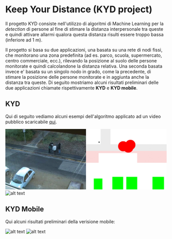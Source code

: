 # Keep Your Distance (KYD project)

Il progetto KYD consiste nell'utilizzo di algoritmi di Machine Learning per la _detection_ di persone al fine di stimare 
la distanza interpersonale tra queste e quindi attivare allarmi qualora questa distanza risulti essere troppo bassa (inferiore ad 1 m).

Il progetto si basa su due applicazioni, una basata su una rete di nodi fissi, che monitorano una zona predefinita (ad es. parco,
scuola, supermercato, centro commerciale, ecc.), rilevando la posizione al suolo delle persone monitorate e quindi calcolandone
la distanza relativa. Una seconda basata invece e' basata su un singolo nodo in grado, come la precedente, di stimare la posizione 
delle persone monitorate e in aggiunta anche la distanza tra queste. Di seguito mostriamo alcuni risultati preliminari delle due applicazioni
chiamate rispettivamente **KYD** e **KYD mobile**.

## KYD
Qui di seguito vediamo alcuni esempi dell'algoritmo applicato ad un video pubblico scaricabile [qui](http://groups.inf.ed.ac.uk/vision/BEHAVEDATA/INTERACTIONS/).

![alt text](Figure/fix1.gif "Grande assembramento")
![alt text](Figure/fix2.gif "Piccolo assembramento")

## KYD Mobile
Qui alcuni risultati preliminari della verisione mobile:

![alt text](Figure/mob1.gif "Camera Mobile 1")
![alt text](Figure/mob2.gif "Camera Mobile 2")
